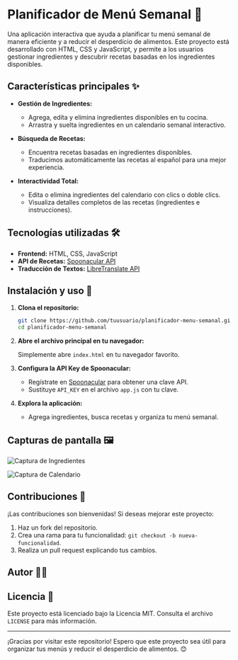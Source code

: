 # Planificador de Menú Semanal 🍴

Una aplicación interactiva que ayuda a planificar tu menú semanal de manera eficiente y a reducir el desperdicio de alimentos. Este proyecto está desarrollado con HTML, CSS y JavaScript, y permite a los usuarios gestionar ingredientes y descubrir recetas basadas en los ingredientes disponibles.

## Características principales ✨

- **Gestión de Ingredientes:**

  - Agrega, edita y elimina ingredientes disponibles en tu cocina.
  - Arrastra y suelta ingredientes en un calendario semanal interactivo.

- **Búsqueda de Recetas:**

  - Encuentra recetas basadas en ingredientes disponibles.
  - Traducimos automáticamente las recetas al español para una mejor experiencia.

- **Interactividad Total:**
  - Edita o elimina ingredientes del calendario con clics o doble clics.
  - Visualiza detalles completos de las recetas (ingredientes e instrucciones).

## Tecnologías utilizadas 🛠️

- **Frontend:** HTML, CSS, JavaScript
- **API de Recetas:** [Spoonacular API](https://spoonacular.com/food-api)
- **Traducción de Textos:** [LibreTranslate API](https://libretranslate.de/)

## Instalación y uso 🚀

1. **Clona el repositorio:**

   ```bash
   git clone https://github.com/tuusuario/planificador-menu-semanal.git
   cd planificador-menu-semanal
   ```

2. **Abre el archivo principal en tu navegador:**

   Simplemente abre `index.html` en tu navegador favorito.

3. **Configura la API Key de Spoonacular:**

   - Regístrate en [Spoonacular](https://spoonacular.com/food-api) para obtener una clave API.
   - Sustituye `API_KEY` en el archivo `app.js` con tu clave.

4. **Explora la aplicación:**

   - Agrega ingredientes, busca recetas y organiza tu menú semanal.

## Capturas de pantalla 🖼️

![Captura de Ingredientes](https://via.placeholder.com/800x400.png?text=Captura+de+ingredientes)

![Captura de Calendario](https://via.placeholder.com/800x400.png?text=Captura+de+calendario)

## Contribuciones 🤝

¡Las contribuciones son bienvenidas! Si deseas mejorar este proyecto:

1. Haz un fork del repositorio.
2. Crea una rama para tu funcionalidad: `git checkout -b nueva-funcionalidad`.
3. Realiza un pull request explicando tus cambios.

## Autor 👨‍💻

## Licencia 📄

Este proyecto está licenciado bajo la Licencia MIT. Consulta el archivo `LICENSE` para más información.

---

¡Gracias por visitar este repositorio! Espero que este proyecto sea útil para organizar tus menús y reducir el desperdicio de alimentos. 😊
